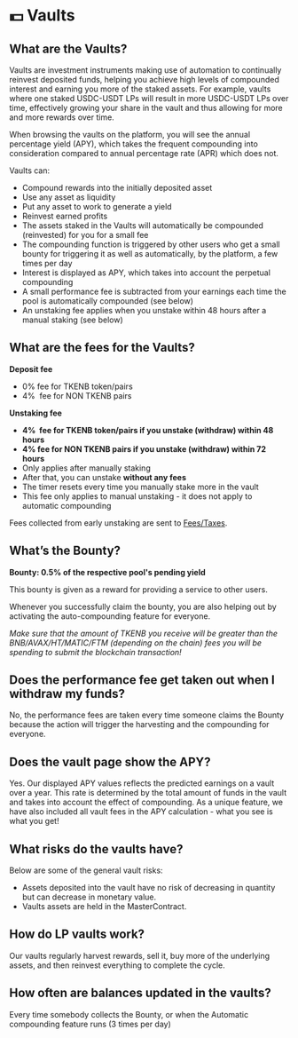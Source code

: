 # 💵 Vaults

## What are the Vaults? <a id="what-is-a-vault"></a>

Vaults are investment instruments making use of automation to continually reinvest deposited funds, helping you achieve high levels of compounded interest and earning you more of the staked assets. For example, vaults where one staked USDC-USDT LPs will result in more USDC-USDT LPs over time, effectively growing your share in the vault and thus allowing for more and more rewards over time.

When browsing the vaults on the platform, you will see the annual percentage yield \(APY\), which takes the frequent compounding into consideration compared to annual percentage rate \(APR\) which does not.

Vaults can:

* Compound rewards into the initially deposited asset
* Use any asset as liquidity
* Put any asset to work to generate a yield
* Reinvest earned profits
* The assets staked in the Vaults will automatically be compounded \(reinvested\) for you for a small fee
* The compounding function is triggered by other users who get a small bounty for triggering it as well as automatically, by the platform, a few times per day
* Interest is displayed as APY, which takes into account the perpetual compounding
* A small performance fee is subtracted from your earnings each time the pool is automatically compounded \(see below\)
* An unstaking fee applies when you unstake within 48 hours after a manual staking \(see below\)

## What are the fees for the Vaults? <a id="what-are-the-fees-for-the-auto-cake-syrup-pool"></a>

**Deposit fee**

* 0% fee for TKENB token/pairs 
* 4%    fee for NON TKENB pairs

**Unstaking fee**

* **4%    fee for TKENB token/pairs if you unstake \(withdraw\) within 48 hours**
* **4% fee for NON TKENB pairs if you unstake \(withdraw\) within 72 hours**
* Only applies after manually staking
* After that, you can unstake **without any fees**
* The timer resets every time you manually stake more in the vault
* This fee only applies to manual unstaking - it does not apply to automatic compounding

Fees collected from early unstaking are sent to [Fees/Taxes](deposit-fee-redistribution.md).

## What’s the Bounty? <a id="whats-the-auto-cake-bounty"></a>

**Bounty: 0.5% of the respective pool's pending yield**

This bounty is given as a reward for providing a service to other users.

Whenever you successfully claim the bounty, you are also helping out by activating the auto-compounding feature for everyone.

_Make sure that the amount of TKENB you receive will be greater than the BNB/AVAX/HT/MATIC/FTM \(depending on the chain\) fees you will be spending to submit the blockchain transaction!_

## **Does the performance fee get taken out when I withdraw my funds?** <a id="does-the-performance-fee-get-taken-out-when-i-withdraw-my-funds"></a>

No, the performance fees are taken every time someone claims the Bounty because the action will trigger the harvesting and the compounding for everyone.

## Does the vault page show the APY? <a id="does-the-vault-page-show-the-apy"></a>

Yes. Our displayed APY values reflects the predicted earnings on a vault over a year. This rate is determined by the total amount of funds in the vault and takes into account the effect of compounding. As a unique feature, we have also included all vault fees in the APY calculation - what you see is what you get!

## What risks do the vaults have? <a id="what-risks-do-the-vaults-have"></a>

Below are some of the general vault risks:

* Assets deposited into the vault have no risk of decreasing in quantity but can decrease in monetary value.
* Vaults assets are held in the MasterContract.

## **How do LP vaults work?** <a id="how-do-lp-vaults-work"></a>

Our vaults regularly harvest rewards, sell it, buy more of the underlying assets, and then reinvest everything to complete the cycle.

## **How often are balances updated in the vaults?** <a id="how-often-are-balances-updated-in-the-vaults"></a>

Every time somebody collects the Bounty, or when the Automatic compounding feature runs \(3 times per day\)


